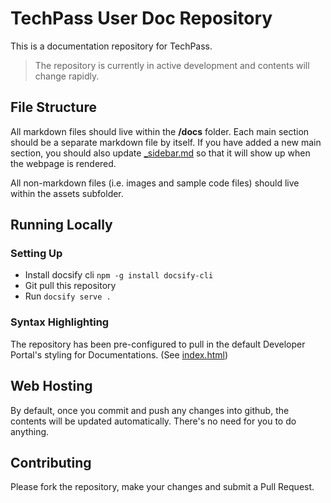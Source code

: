 # TechPass User Doc Repository
This is a documentation repository for TechPass.

> The repository is currently in active development and  contents will change rapidly.



## File Structure
All markdown files should live within the **/docs** folder. Each main section should be a separate markdown file by itself. If you have added a new main section, you should also update [_sidebar.md](docs/_sidebar.md) so that it will show up when the webpage is rendered.

All non-markdown files (i.e. images and sample code files) should live within the assets subfolder.

## Running Locally
### Setting Up
- Install docsify cli `npm -g install docsify-cli`
- Git pull this repository
- Run `docsify serve .`

### Syntax Highlighting
The repository has been pre-configured to pull in the default Developer Portal's styling for Documentations. (See [index.html](./index.html))

## Web Hosting
By default, once you commit and push any changes into github, the contents will be updated automatically. There's no need for you to do anything.

## Contributing
Please fork the repository, make your changes and submit a Pull Request.
